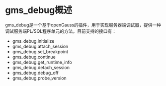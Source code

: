 # gms_debug概述
gms_debug是一个基于openGauss的插件，用于实现服务器端调试器，提供一种调试服务端PL/SQL程序单元的方法。目前支持的接口有：

- gms_debug.initialize
- gms_debug.attach_session
- gms_debug.set_breakpoint
- gms_debug.continue
- gms_debug.get_runtime_info
- gms_debug.detach_session
- gms_debug.debug_off
- gms_debug.probe_version
